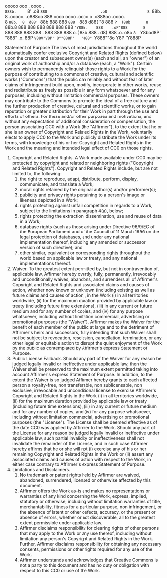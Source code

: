 




ooooo      ooo               .      oooo                          .                 
`888b.     `8'             .o8      `888                        .o8                 
 8 `88b.    8   .ooooo.  .o888oo     888 oooo  oooo   .oooo.o .o888oo  .oooo.       
 8   `88b.  8  d88' `88b   888       888 `888  `888  d88(  "8   888   `P  )88b      
 8     `88b.8  888   888   888       888  888   888  `"Y88b.    888    .oP"888      
 8       `888  888   888   888 .     888  888   888  o.  )88b   888 . d8(  888  .o. 
o8o        `8  `Y8bod8P'   "888" .o. 88P  `V88V"V8P' 8""888P'   "888" `Y888""8o Y8P 
                                 `Y888P                                             
                                                                                    
                                                                                    




Statement of Purpose
The laws of most jurisdictions throughout the world automatically confer exclusive Copyright and Related Rights (defined below) upon the creator and subsequent owner(s) (each and all, an "owner") of an original work of authorship and/or a database (each, a "Work").
Certain owners wish to permanently relinquish those rights to a Work for the purpose of contributing to a commons of creative, cultural and scientific works ("Commons") that the public can reliably and without fear of later claims of infringement build upon, modify, incorporate in other works, reuse and redistribute as freely as possible in any form whatsoever and for any purposes, including without limitation commercial purposes. These owners may contribute to the Commons to promote the ideal of a free culture and the further production of creative, cultural and scientific works, or to gain reputation or greater distribution for their Work in part through the use and efforts of others.
For these and/or other purposes and motivations, and without any expectation of additional consideration or compensation, the person associating CC0 with a Work (the "Affirmer"), to the extent that he or she is an owner of Copyright and Related Rights in the Work, voluntarily elects to apply CC0 to the Work and publicly distribute the Work under its terms, with knowledge of his or her Copyright and Related Rights in the Work and the meaning and intended legal effect of CC0 on those rights.
1. Copyright and Related Rights. A Work made available under CC0 may be protected by copyright and related or neighboring rights ("Copyright and Related Rights"). Copyright and Related Rights include, but are not limited to, the following:
	1.	the right to reproduce, adapt, distribute, perform, display, communicate, and translate a Work;
	2.	moral rights retained by the original author(s) and/or performer(s);
	3.	publicity and privacy rights pertaining to a person's image or likeness depicted in a Work;
	4.	rights protecting against unfair competition in regards to a Work, subject to the limitations in paragraph 4(a), below;
	5.	rights protecting the extraction, dissemination, use and reuse of data in a Work;
	6.	database rights (such as those arising under Directive 96/9/EC of the European Parliament and of the Council of 11 March 1996 on the legal protection of databases, and under any national implementation thereof, including any amended or successor version of such directive); and
	7.	other similar, equivalent or corresponding rights throughout the world based on applicable law or treaty, and any national implementations thereof.
2. Waiver. To the greatest extent permitted by, but not in contravention of, applicable law, Affirmer hereby overtly, fully, permanently, irrevocably and unconditionally waives, abandons, and surrenders all of Affirmer's Copyright and Related Rights and associated claims and causes of action, whether now known or unknown (including existing as well as future claims and causes of action), in the Work (i) in all territories worldwide, (ii) for the maximum duration provided by applicable law or treaty (including future time extensions), (iii) in any current or future medium and for any number of copies, and (iv) for any purpose whatsoever, including without limitation commercial, advertising or promotional purposes (the "Waiver"). Affirmer makes the Waiver for the benefit of each member of the public at large and to the detriment of Affirmer's heirs and successors, fully intending that such Waiver shall not be subject to revocation, rescission, cancellation, termination, or any other legal or equitable action to disrupt the quiet enjoyment of the Work by the public as contemplated by Affirmer's express Statement of Purpose.
3. Public License Fallback. Should any part of the Waiver for any reason be judged legally invalid or ineffective under applicable law, then the Waiver shall be preserved to the maximum extent permitted taking into account Affirmer's express Statement of Purpose. In addition, to the extent the Waiver is so judged Affirmer hereby grants to each affected person a royalty-free, non transferable, non sublicensable, non exclusive, irrevocable and unconditional license to exercise Affirmer's Copyright and Related Rights in the Work (i) in all territories worldwide, (ii) for the maximum duration provided by applicable law or treaty (including future time extensions), (iii) in any current or future medium and for any number of copies, and (iv) for any purpose whatsoever, including without limitation commercial, advertising or promotional purposes (the "License"). The License shall be deemed effective as of the date CC0 was applied by Affirmer to the Work. Should any part of the License for any reason be judged legally invalid or ineffective under applicable law, such partial invalidity or ineffectiveness shall not invalidate the remainder of the License, and in such case Affirmer hereby affirms that he or she will not (i) exercise any of his or her remaining Copyright and Related Rights in the Work or (ii) assert any associated claims and causes of action with respect to the Work, in either case contrary to Affirmer's express Statement of Purpose.
4. Limitations and Disclaimers.
	1.	No trademark or patent rights held by Affirmer are waived, abandoned, surrendered, licensed or otherwise affected by this document.
	2.	Affirmer offers the Work as-is and makes no representations or warranties of any kind concerning the Work, express, implied, statutory or otherwise, including without limitation warranties of title, merchantability, fitness for a particular purpose, non infringement, or the absence of latent or other defects, accuracy, or the present or absence of errors, whether or not discoverable, all to the greatest extent permissible under applicable law.
	3.	Affirmer disclaims responsibility for clearing rights of other persons that may apply to the Work or any use thereof, including without limitation any person's Copyright and Related Rights in the Work. Further, Affirmer disclaims responsibility for obtaining any necessary consents, permissions or other rights required for any use of the Work.
	4.	Affirmer understands and acknowledges that Creative Commons is not a party to this document and has no duty or obligation with respect to this CC0 or use of the Work.
